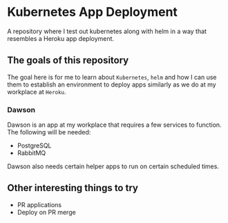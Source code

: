 # Kubernetes App Deployment

A repository where I test out kubernetes along with helm in a way that resembles a Heroku app deployment.

## The goals of this repository

The goal here is for me to learn about `Kubernetes`, `helm` and how I can use them to establish an environment to deploy apps similarly as we do at my workplace at `Heroku`.

### Dawson

Dawson is an app at my workplace that requires a few services to function. The following will be needed:

* PostgreSQL
* RabbitMQ

Dawson also needs certain helper apps to run on certain scheduled times.

## Other interesting things to try

* PR applications
* Deploy on PR merge
